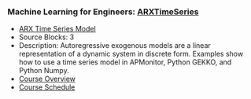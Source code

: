 ### Machine Learning for Engineers: [ARXTimeSeries](https://www.apmonitor.com/pds/index.php/Main/ARXTimeSeries)
- [ARX Time Series Model](https://www.apmonitor.com/pds/index.php/Main/ARXTimeSeries)
 - Source Blocks: 3
 - Description: Autoregressive exogenous models are a linear representation of a dynamic system in discrete form. Examples show how to use a time series model in APMonitor, Python GEKKO, and Python Numpy.
- [Course Overview](https://apmonitor.com/pds)
- [Course Schedule](https://apmonitor.com/pds/index.php/Main/CourseSchedule)
